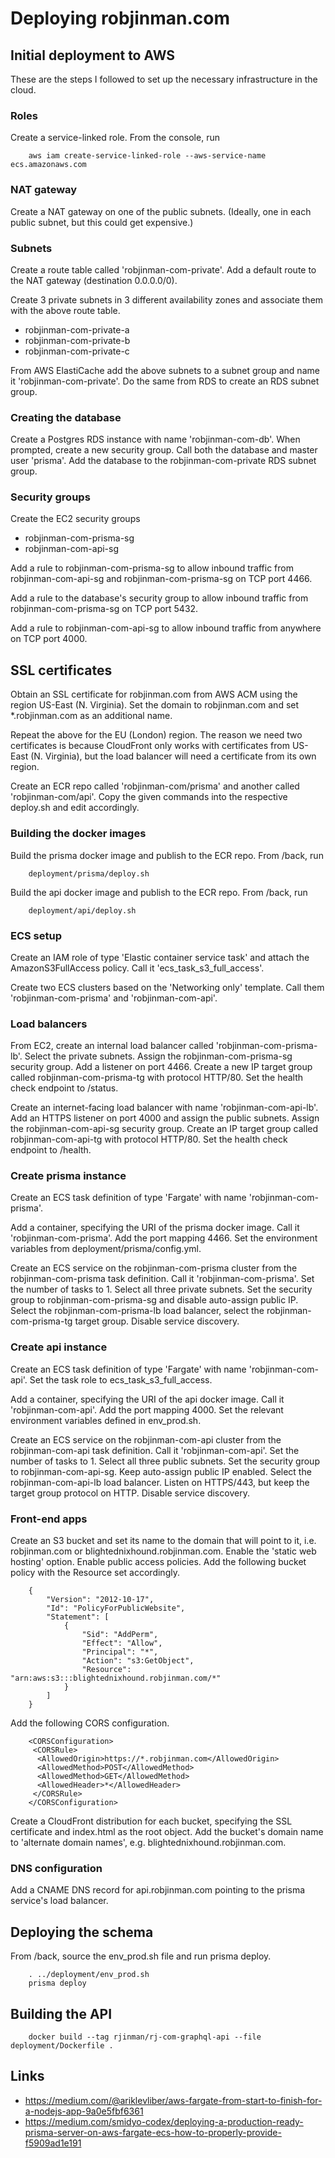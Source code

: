 Deploying robjinman.com
=======================

Initial deployment to AWS
-------------------------

These are the steps I followed to set up the necessary infrastructure in the
cloud.

### Roles

Create a service-linked role. From the console, run

        aws iam create-service-linked-role --aws-service-name ecs.amazonaws.com

### NAT gateway

Create a NAT gateway on one of the public subnets. (Ideally, one in each
public subnet, but this could get expensive.)

### Subnets

Create a route table called 'robjinman-com-private'. Add a default route to
the NAT gateway (destination 0.0.0.0/0).

Create 3 private subnets in 3 different availability zones and associate them
with the above route table.

* robjinman-com-private-a
* robjinman-com-private-b
* robjinman-com-private-c

From AWS ElastiCache add the above subnets to a subnet group and name it
'robjinman-com-private'. Do the same from RDS to create an RDS subnet group.

### Creating the database

Create a Postgres RDS instance with name 'robjinman-com-db'. When prompted,
create a new security group. Call both the database and master user 'prisma'.
Add the database to the robjinman-com-private RDS subnet group.

### Security groups

Create the EC2 security groups

* robjinman-com-prisma-sg
* robjinman-com-api-sg

Add a rule to robjinman-com-prisma-sg to allow inbound traffic from
robjinman-com-api-sg and robjinman-com-prisma-sg on TCP port 4466.

Add a rule to the database's security group to allow inbound traffic from
robjinman-com-prisma-sg on TCP port 5432.

Add a rule to robjinman-com-api-sg to allow inbound traffic from anywhere
on TCP port 4000.

## SSL certificates

Obtain an SSL certificate for robjinman.com from AWS ACM using the region
US-East (N. Virginia). Set the domain to robjinman.com and set *.robjinman.com
as an additional name.

Repeat the above for the EU (London) region. The reason we need two certificates
is because CloudFront only works with certificates from US-East (N. Virginia),
but the load balancer will need a certificate from its own region.

Create an ECR repo called 'robjinman-com/prisma' and another called
'robjinman-com/api'. Copy the given commands into the respective deploy.sh and
edit accordingly.

### Building the docker images

Build the prisma docker image and publish to the ECR repo. From /back, run

        deployment/prisma/deploy.sh

Build the api docker image and publish to the ECR repo. From /back, run

        deployment/api/deploy.sh

### ECS setup

Create an IAM role of type 'Elastic container service task' and attach
the AmazonS3FullAccess policy. Call it 'ecs_task_s3_full_access'.

Create two ECS clusters based on the 'Networking only' template. Call them
'robjinman-com-prisma' and 'robjinman-com-api'.

### Load balancers

From EC2, create an internal load balancer called 'robjinman-com-prisma-lb'.
Select the private subnets. Assign the robjinman-com-prisma-sg security group.
Add a listener on port 4466. Create a new IP target group called
robjinman-com-prisma-tg with protocol HTTP/80. Set the health check endpoint to
/status.

Create an internet-facing load balancer with name 'robjinman-com-api-lb'.
Add an HTTPS listener on port 4000 and assign the public subnets. Assign the
robjinman-com-api-sg security group. Create an IP target group called
robjinman-com-api-tg with protocol HTTP/80. Set the health check endpoint to
/health.

### Create prisma instance

Create an ECS task definition of type 'Fargate' with name
'robjinman-com-prisma'.

Add a container, specifying the URI of the prisma docker image. Call it
'robjinman-com-prisma'. Add the port mapping 4466. Set the environment variables
from deployment/prisma/config.yml.

Create an ECS service on the robjinman-com-prisma cluster from the
robjinman-com-prisma task definition. Call it 'robjinman-com-prisma'. Set the
number of tasks to 1. Select all three private subnets. Set the security group
to robjinman-com-prisma-sg and disable auto-assign public IP. Select the
robjinman-com-prisma-lb load balancer, select the robjinman-com-prisma-tg target
group. Disable service discovery.

### Create api instance

Create an ECS task definition of type 'Fargate' with name 'robjinman-com-api'.
Set the task role to ecs_task_s3_full_access.

Add a container, specifying the URI of the api docker image. Call it
'robjinman-com-api'. Add the port mapping 4000. Set the relevant environment
variables defined in env_prod.sh.

Create an ECS service on the robjinman-com-api cluster from the
robjinman-com-api task definition. Call it 'robjinman-com-api'. Set the number
of tasks to 1. Select all three public subnets. Set the security group
to robjinman-com-api-sg. Keep auto-assign public IP enabled. Select the
robjinman-com-api-lb load balancer. Listen on HTTPS/443, but keep the target
group protocol on HTTP. Disable service discovery.

### Front-end apps

Create an S3 bucket and set its name to the domain that will point to it, i.e.
robjinman.com or blightednixhound.robjinman.com. Enable the 'static web hosting'
option. Enable public access policies. Add the following bucket policy with
the Resource set accordingly.

        {
            "Version": "2012-10-17",
            "Id": "PolicyForPublicWebsite",
            "Statement": [
                {
                    "Sid": "AddPerm",
                    "Effect": "Allow",
                    "Principal": "*",
                    "Action": "s3:GetObject",
                    "Resource": "arn:aws:s3:::blightednixhound.robjinman.com/*"
                }
            ]
        }

Add the following CORS configuration.

        <CORSConfiguration>
         <CORSRule>
          <AllowedOrigin>https://*.robjinman.com</AllowedOrigin>
          <AllowedMethod>POST</AllowedMethod>
          <AllowedMethod>GET</AllowedMethod>
          <AllowedHeader>*</AllowedHeader>
         </CORSRule>
        </CORSConfiguration>

Create a CloudFront distribution for each bucket, specifying the SSL certificate
and index.html as the root object. Add the bucket's domain name to 'alternate
domain names', e.g. blightednixhound.robjinman.com.

### DNS configuration

Add a CNAME DNS record for api.robjinman.com pointing to the prisma service's
load balancer.


Deploying the schema
--------------------

From /back, source the env_prod.sh file and run prisma deploy.

        . ../deployment/env_prod.sh
        prisma deploy


Building the API
----------------

        docker build --tag rjinman/rj-com-graphql-api --file deployment/Dockerfile .


Links
-----

* https://medium.com/@ariklevliber/aws-fargate-from-start-to-finish-for-a-nodejs-app-9a0e5fbf6361
* https://medium.com/smidyo-codex/deploying-a-production-ready-prisma-server-on-aws-fargate-ecs-how-to-properly-provide-f5909ad1e191